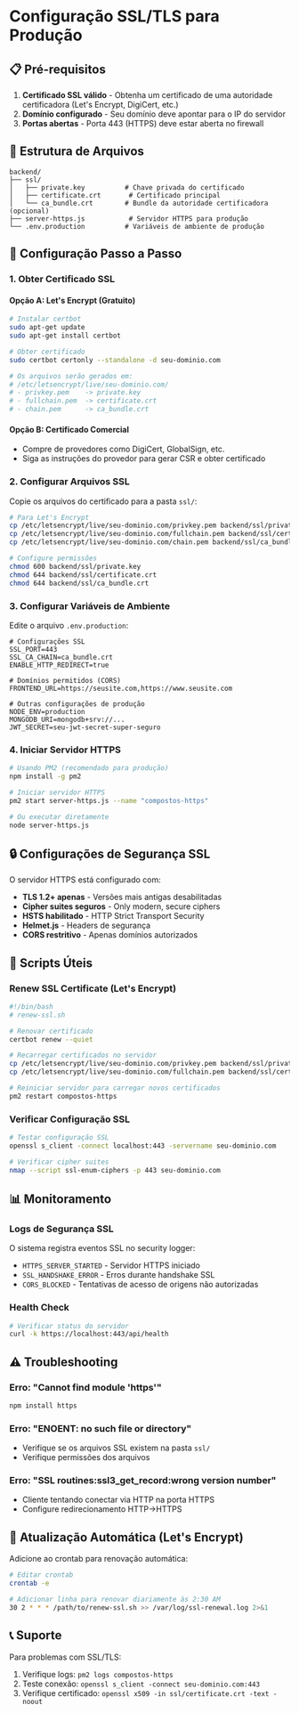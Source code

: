 # Configuração SSL/TLS para Produção

## 📋 Pré-requisitos

1. **Certificado SSL válido** - Obtenha um certificado de uma autoridade certificadora (Let's Encrypt, DigiCert, etc.)
2. **Domínio configurado** - Seu domínio deve apontar para o IP do servidor
3. **Portas abertas** - Porta 443 (HTTPS) deve estar aberta no firewall

## 📁 Estrutura de Arquivos

```
backend/
├── ssl/
│   ├── private.key          # Chave privada do certificado
│   ├── certificate.crt       # Certificado principal
│   └── ca_bundle.crt        # Bundle da autoridade certificadora (opcional)
├── server-https.js           # Servidor HTTPS para produção
└── .env.production          # Variáveis de ambiente de produção
```

## 🔧 Configuração Passo a Passo

### 1. Obter Certificado SSL

#### Opção A: Let's Encrypt (Gratuito)
```bash
# Instalar certbot
sudo apt-get update
sudo apt-get install certbot

# Obter certificado
sudo certbot certonly --standalone -d seu-dominio.com

# Os arquivos serão gerados em:
# /etc/letsencrypt/live/seu-dominio.com/
# - privkey.pem    -> private.key
# - fullchain.pem  -> certificate.crt
# - chain.pem      -> ca_bundle.crt
```

#### Opção B: Certificado Comercial
- Compre de provedores como DigiCert, GlobalSign, etc.
- Siga as instruções do provedor para gerar CSR e obter certificado

### 2. Configurar Arquivos SSL

Copie os arquivos do certificado para a pasta `ssl/`:

```bash
# Para Let's Encrypt
cp /etc/letsencrypt/live/seu-dominio.com/privkey.pem backend/ssl/private.key
cp /etc/letsencrypt/live/seu-dominio.com/fullchain.pem backend/ssl/certificate.crt
cp /etc/letsencrypt/live/seu-dominio.com/chain.pem backend/ssl/ca_bundle.crt

# Configure permissões
chmod 600 backend/ssl/private.key
chmod 644 backend/ssl/certificate.crt
chmod 644 backend/ssl/ca_bundle.crt
```

### 3. Configurar Variáveis de Ambiente

Edite o arquivo `.env.production`:

```env
# Configurações SSL
SSL_PORT=443
SSL_CA_CHAIN=ca_bundle.crt
ENABLE_HTTP_REDIRECT=true

# Domínios permitidos (CORS)
FRONTEND_URL=https://seusite.com,https://www.seusite.com

# Outras configurações de produção
NODE_ENV=production
MONGODB_URI=mongodb+srv://...
JWT_SECRET=seu-jwt-secret-super-seguro
```

### 4. Iniciar Servidor HTTPS

```bash
# Usando PM2 (recomendado para produção)
npm install -g pm2

# Iniciar servidor HTTPS
pm2 start server-https.js --name "compostos-https"

# Ou executar diretamente
node server-https.js
```

## 🔒 Configurações de Segurança SSL

O servidor HTTPS está configurado com:

- **TLS 1.2+ apenas** - Versões mais antigas desabilitadas
- **Cipher suites seguros** - Only modern, secure ciphers
- **HSTS habilitado** - HTTP Strict Transport Security
- **Helmet.js** - Headers de segurança
- **CORS restritivo** - Apenas domínios autorizados

## 🚀 Scripts Úteis

### Renew SSL Certificate (Let's Encrypt)
```bash
#!/bin/bash
# renew-ssl.sh

# Renovar certificado
certbot renew --quiet

# Recarregar certificados no servidor
cp /etc/letsencrypt/live/seu-dominio.com/privkey.pem backend/ssl/private.key
cp /etc/letsencrypt/live/seu-dominio.com/fullchain.pem backend/ssl/certificate.crt

# Reiniciar servidor para carregar novos certificados
pm2 restart compostos-https
```

### Verificar Configuração SSL
```bash
# Testar configuração SSL
openssl s_client -connect localhost:443 -servername seu-dominio.com

# Verificar cipher suites
nmap --script ssl-enum-ciphers -p 443 seu-dominio.com
```

## 📊 Monitoramento

### Logs de Segurança SSL
O sistema registra eventos SSL no security logger:
- `HTTPS_SERVER_STARTED` - Servidor HTTPS iniciado
- `SSL_HANDSHAKE_ERROR` - Erros durante handshake SSL
- `CORS_BLOCKED` - Tentativas de acesso de origens não autorizadas

### Health Check
```bash
# Verificar status do servidor
curl -k https://localhost:443/api/health
```

## ⚠️ Troubleshooting

### Erro: "Cannot find module 'https'"
```bash
npm install https
```

### Erro: "ENOENT: no such file or directory"
- Verifique se os arquivos SSL existem na pasta `ssl/`
- Verifique permissões dos arquivos

### Erro: "SSL routines:ssl3_get_record:wrong version number"
- Cliente tentando conectar via HTTP na porta HTTPS
- Configure redirecionamento HTTP→HTTPS

## 🔄 Atualização Automática (Let's Encrypt)

Adicione ao crontab para renovação automática:

```bash
# Editar crontab
crontab -e

# Adicionar linha para renovar diariamente às 2:30 AM
30 2 * * * /path/to/renew-ssl.sh >> /var/log/ssl-renewal.log 2>&1
```

## 📞 Suporte

Para problemas com SSL/TLS:
1. Verifique logs: `pm2 logs compostos-https`
2. Teste conexão: `openssl s_client -connect seu-dominio.com:443`
3. Verifique certificado: `openssl x509 -in ssl/certificate.crt -text -noout`